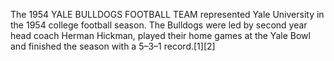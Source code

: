 The 1954 YALE BULLDOGS FOOTBALL TEAM represented Yale University in the 1954 college football season. The Bulldogs were led by second year head coach Herman Hickman, played their home games at the Yale Bowl and finished the season with a 5–3–1 record.[1][2]
